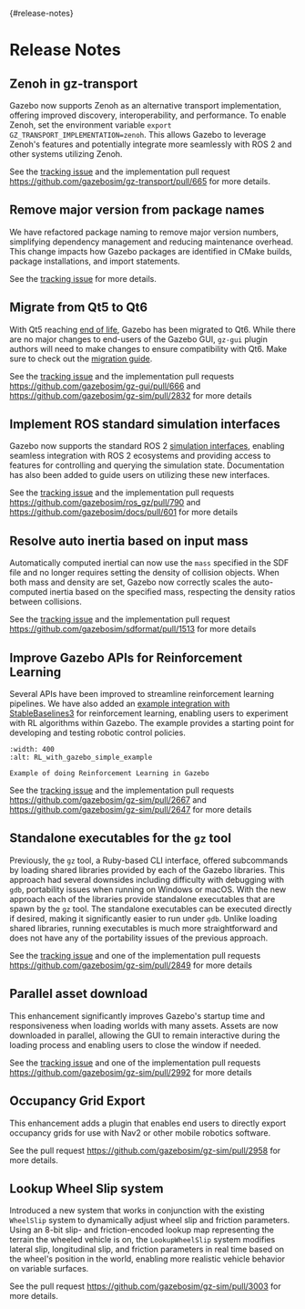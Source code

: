 {#release-notes}

# Release Notes

## Zenoh in gz-transport

Gazebo now supports Zenoh as an alternative transport implementation, offering
improved discovery, interoperability, and performance. To enable Zenoh, set the
environment variable `export GZ_TRANSPORT_IMPLEMENTATION=zenoh`. This allows
Gazebo to leverage Zenoh's features and potentially integrate more seamlessly
with ROS 2 and other systems utilizing Zenoh.

See the [tracking issue](https://github.com/gazebosim/gz-transport/issues/559)
and the implementation pull request
<https://github.com/gazebosim/gz-transport/pull/665> for more details.

## Remove major version from package names

We have refactored package naming to remove major version numbers, simplifying
dependency management and reducing maintenance overhead. This change impacts how
Gazebo packages are identified in CMake builds, package installations, and
import statements.

See the
[tracking issue](https://github.com/gazebo-tooling/release-tools/issues/1244)
for more details.

## Migrate from Qt5 to Qt6

With Qt5 reaching
[end of life](https://www.qt.io/blog/extended-security-maintenance-for-qt-5.15-begins-may-2025),
Gazebo has been migrated to Qt6. While there are no major changes to end-users
of the Gazebo GUI, `gz-gui` plugin authors will need to make changes to ensure
compatibility with Qt6. Make sure to check out the
[migration guide](https://gazebosim.org/api/gui/10/migration_qt6.html).

See the [tracking issue](https://github.com/gazebosim/gz-gui/issues/586) and the
implementation pull requests <https://github.com/gazebosim/gz-gui/pull/666> and
<https://github.com/gazebosim/gz-sim/pull/2832> for more details

## Implement ROS standard simulation interfaces

Gazebo now supports the standard ROS 2
[simulation interfaces](https://github.com/ros-simulation/simulation_interfaces),
enabling seamless integration with ROS 2 ecosystems and providing access to
features for controlling and querying the simulation state. Documentation has
also been added to guide users on utilizing these new interfaces.

See the [tracking issue](https://github.com/gazebosim/ros_gz/issues/732) and the
implementation pull requests <https://github.com/gazebosim/ros_gz/pull/790> and
<https://github.com/gazebosim/docs/pull/601> for more details

## Resolve auto inertia based on input mass

Automatically computed inertial can now use the `mass` specified in the SDF file
and no longer requires setting the density of collision objects. When both mass
and density are set, Gazebo now correctly scales the auto-computed inertia based
on the specified mass, respecting the density ratios between collisions.

See the [tracking issue](https://github.com/gazebosim/sdformat/issues/1482) and
the implementation pull request
<https://github.com/gazebosim/sdformat/pull/1513> for more details

## Improve Gazebo APIs for Reinforcement Learning

Several APIs have been improved to streamline reinforcement learning pipelines.
We have also added an [example integration with StableBaselines3](https://github.com/gazebosim/gz-sim/tree/gz-sim10/examples/scripts/reinforcement_learning/simple_cart_pole)
for reinforcement learning, enabling users to experiment with RL algorithms within
Gazebo. The example provides a starting point for developing and testing robotic
control policies.

```{figure} https://github.com/user-attachments/assets/f30160a3-e04f-4ec1-aab4-111739b0d349
:width: 400
:alt: RL_with_gazebo_simple_example

Example of doing Reinforcement Learning in Gazebo
```

See the [tracking issue](https://github.com/gazebosim/gz-sim/issues/2662) and
the implementation pull requests <https://github.com/gazebosim/gz-sim/pull/2667>
and <https://github.com/gazebosim/gz-sim/pull/2647> for more details

## Standalone executables for the `gz` tool

Previously, the `gz` tool, a Ruby-based CLI interface, offered subcommands by
loading shared libraries provided by each of the Gazebo libraries. This approach
had several downsides including difficulty with debugging with `gdb`,
portability issues when running on Windows or macOS. With the new approach each
of the libraries provide standalone executables that are spawn by the `gz` tool.
The standalone executables can be executed directly if desired, making it
significantly easier to run under `gdb`. Unlike loading shared libraries,
running executables is much more straightforward and does not have any of the
portability issues of the previous approach.

See the [tracking issue](https://github.com/gazebosim/gz-tools/issues/7) and one
of the implementation pull requests
<https://github.com/gazebosim/gz-sim/pull/2849> for more details

## Parallel asset download

This enhancement significantly improves Gazebo's startup time and responsiveness
when loading worlds with many assets. Assets are now downloaded in parallel,
allowing the GUI to remain interactive during the loading process and enabling
users to close the window if needed.

See the [tracking issue](https://github.com/gazebosim/gz-sim/issues/1260) and
one of the implementation pull requests
<https://github.com/gazebosim/gz-sim/pull/2992> for more details

## Occupancy Grid Export

This enhancement adds a plugin that enables end users to directly export occupancy
grids for use with Nav2 or other mobile robotics software.

See the pull request <https://github.com/gazebosim/gz-sim/pull/2958> for more details.

## Lookup Wheel Slip system

Introduced a new system that works in conjunction with the existing `WheelSlip`
system to dynamically adjust wheel slip and friction parameters. Using an 8-bit
slip- and friction-encoded lookup map representing the terrain the wheeled
vehicle is on, the `LookupWheelSlip` system modifies lateral slip, longitudinal
slip, and friction parameters in real time based on the wheel's position in the
world, enabling more realistic vehicle behavior on variable surfaces.

See the pull request <https://github.com/gazebosim/gz-sim/pull/3003> for more details.
